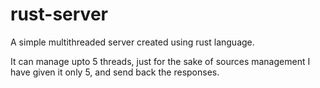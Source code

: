 # rust-server
A simple multithreaded server created using rust language. 

It can manage upto 5 threads, just for the sake of sources management I have given it only 5, and send back the responses.
